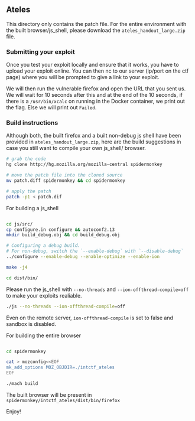 ## Ateles

This directory only contains the patch file. For the entire environment with the built browser/js_shell, please download the `ateles_handout_large.zip` file.

### Submitting your exploit

Once you test your exploit locally and ensure that it works, you have to upload your exploit online. You can then nc to our server (ip/port on the ctf page) where you will be prompted to give a link to your exploit.

We will then run the vulnerable firefox and open the URL that you sent us. We will wait for 10 seconds after this and at the end of the 10 seconds, if there is a `/usr/bin/xcalc` on running in the Docker container, we print out the flag. Else we will print out `Failed`.

### Build instructions

Although both, the built firefox and a built non-debug js shell have been provided in `ateles_handout_large.zip`, here are the build suggestions in case you still want to compile your own js_shell/ browser.

```sh
# grab the code
hg clone http://hg.mozilla.org/mozilla-central spidermonkey

# move the patch file into the cloned source
mv patch.diff spidermonkey && cd spidermonkey

# apply the patch
patch -p1 < patch.dif
```

For building a js_shell

```sh

cd js/src/
cp configure.in configure && autoconf2.13
mkdir build_debug.obj && cd build_debug.obj

# Configuring a debug build.
# For non-debug, switch the `--enable-debug` with `--disable-debug`
../configure --enable-debug --enable-optimize --enable-ion

make -j4

cd dist/bin/
```

Please run the js_shell with `--no-threads` and `--ion-offthread-compile=off` to make your exploits realiable.

```sh
./js --no-threads --ion-offthread-compile=off
```

Even on the remote server, `ion-offthread-compile` is set to false and sandbox is disabled.

For building the entire browser

```sh

cd spidermonkey

cat > mozconfig<<EOF
mk_add_options MOZ_OBJDIR=./intctf_ateles
EOF

./mach build
```
The built browser will be present in `spidermonkey/intctf_ateles/dist/bin/firefox`

Enjoy!
